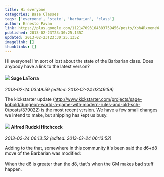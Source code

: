 ```yaml
---
title: Hi everyone
categories: Base Classes
tags: ['everyone', 'state', 'barbarian', 'class']
author: Ernesto Pavan
link: https://plus.google.com/112147093164383759456/posts/Xoh4RxmeneW
published: 2013-02-23T23:30:25.135Z
updated: 2013-02-23T23:30:25.135Z
imagelink: []
thumblinks: []
---
```


Hi everyone! I&#39;m sort of lost about the state of the Barbarian class. Does anybody have a link to the latest version?
<div id='comment z12xwpspamrojb5hs04ce5sgwk2lszcai0s'>
  <h4><img src='{{site.baseurl}}//images/avatars/117415966179711277938_photo.jpg'> Sage LaTorra</h4>
      <p><cite>2013-02-24 03:49:59 (edited: 2013-02-24 03:49:59)</cite></p>
        <p>The kickstarter update (<a href="http://www.kickstarter.com/projects/sage-kobold/dungeon-world-a-game-with-modern-rules-and-old-sch-0/posts/379022" class="ot-anchor">http://www.kickstarter.com/projects/sage-kobold/dungeon-world-a-game-with-modern-rules-and-old-sch-0/posts/379022</a>) is the most recent version. We have a few small changes we intend to make, but shipping has kept us busy.</p>
</div>
        

<div id='comment z12xwpspamrojb5hs04ce5sgwk2lszcai0s'>
  <h4><img src='{{site.baseurl}}//images/avatars/100812462809734403456_photo.jpg'> Alfred Rudzki Hitchcock</h4>
      <p><cite>2013-02-24 06:13:52 (edited: 2013-02-24 06:13:52)</cite></p>
        <p>Adding to the that, somewhere in this community it&#39;s been said the d6+d8 move of the Barbarian was modified:<br /><br />When the d6 is greater than the d8, that&#39;s when the GM makes bad stuff happen.</p>
</div>
        